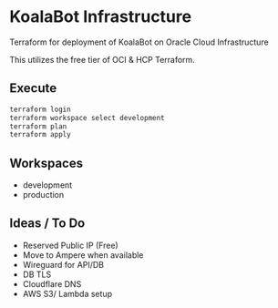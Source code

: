 # KoalaBot Infrastructure
Terraform for deployment of KoalaBot on Oracle Cloud Infrastructure

This utilizes the free tier of OCI & HCP Terraform.

## Execute
```bash
terraform login
terraform workspace select development
terraform plan
terraform apply
```

## Workspaces
- development
- production

## Ideas / To Do
- Reserved Public IP (Free)
- Move to Ampere when available
- Wireguard for API/DB
- DB TLS
- Cloudflare DNS
- AWS S3/ Lambda setup